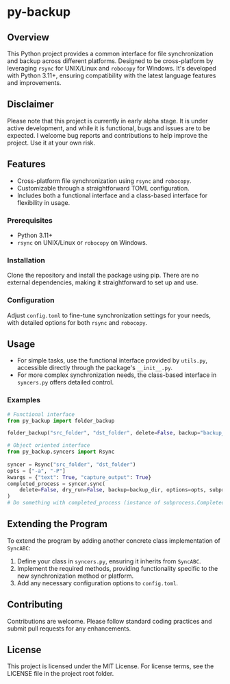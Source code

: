 # py-backup

## Overview
This Python project provides a common interface for file synchronization and backup across different platforms. Designed to be cross-platform by leveraging `rsync` for UNIX/Linux and `robocopy` for Windows. It's developed with Python 3.11+, ensuring compatibility with the latest language features and improvements.

## Disclaimer
Please note that this project is currently in early alpha stage. It is under active development, and while it is functional, bugs and issues are to be expected. I welcome bug reports and contributions to help improve the project. Use it at your own risk.

## Features
- Cross-platform file synchronization using `rsync` and `robocopy`.
- Customizable through a straightforward TOML configuration.
- Includes both a functional interface and a class-based interface for flexibility in usage.

### Prerequisites
- Python 3.11+
- `rsync` on UNIX/Linux or `robocopy` on Windows.

### Installation
Clone the repository and install the package using pip. There are no external dependencies, making it straightforward to set up and use.

### Configuration
Adjust `config.toml` to fine-tune synchronization settings for your needs, with detailed options for both `rsync` and `robocopy`.

## Usage
- For simple tasks, use the functional interface provided by `utils.py`, accessible directly through the package's `__init__.py`.
- For more complex synchronization needs, the class-based interface in `syncers.py` offers detailed control.

### Examples
```python
# Functional interface
from py_backup import folder_backup

folder_backup("src_folder", "dst_folder", delete=False, backup="backup_folder")

# Object oriented interface
from py_backup.syncers import Rsync
 
syncer = Rsync("src_folder", "dst_folder")
opts = ["-a", "-P"]
kwargs = {"text": True, "capture_output": True}
completed_process = syncer.sync(
    delete=False, dry_run=False, backup=backup_dir, options=opts, subprocess_kwargs=kwargs
)
# Do something with completed_process (instance of subprocess.CompletedProcess)
```

## Extending the Program
To extend the program by adding another concrete class implementation of `SyncABC`:
1. Define your class in `syncers.py`, ensuring it inherits from `SyncABC`.
2. Implement the required methods, providing functionality specific to the new synchronization method or platform.
3. Add any necessary configuration options to `config.toml`.

## Contributing
Contributions are welcome. Please follow standard coding practices and submit pull requests for any enhancements.

## License
This project is licensed under the MIT License. For license terms, see the LICENSE file in the project root folder.
